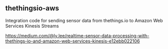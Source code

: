 ## thethingsio-aws

Integration code for sending sensor data from thethings.io to Amazon Web Services Kinesis Streams

https://medium.com/@ly.lee/realtime-sensor-data-processing-with-thethings-io-and-amazon-web-services-kinesis-e12ebb022106
